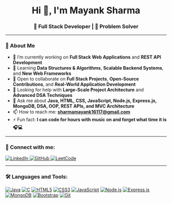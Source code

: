 <h1 align="center">Hi 👋, I'm Mayank Sharma</h1>
<h3 align="center">🚀 Full Stack Developer | 🧠 Problem Solver</h3>

---

### 🌟 About Me  
- 🔭 I’m currently working on **Full Stack Web Applications** and **REST API Development**  
- 🌱 Learning **Data Structures & Algorithms**, **Scalable Backend Systems**, and **New Web Frameworks**  
- 👯 Open to collaborate on **Full Stack Projects**, **Open-Source Contributions**, and **Real-World Application Development**  
- 🤝 Looking for help with **Large-Scale Project Architecture** and **Advanced DSA Techniques**  
- 💬 Ask me about **Java, HTML, CSS, JavaScript, Node.js, Express.js, MongoDB, DSA, OOP, REST APIs, and MVC Architecture**  
- 📫 How to reach me: **[sharmamayank16117@gmail.com](mailto:sharmamayank16117@gmail.com)**  
- ⚡ Fun fact: **I can code for hours with music on and forget what time it is 🎧💻**  

---

### 🤝 Connect with me:
<p align="left">
  <a href="https://www.linkedin.com/in/mayank-sharma-89b071287" target="_blank">
    <img src="https://img.shields.io/badge/LinkedIn-0A66C2?logo=linkedin&logoColor=white" alt="LinkedIn"/>
  </a>
  <a href="https://github.com/mayanksharmagu" target="_blank">
    <img src="https://img.shields.io/badge/GitHub-181717?logo=github&logoColor=white" alt="GitHub"/>
  </a>
  <a href="https://leetcode.com/u/mayanksharma_05/" target="_blank">
    <img src="https://img.shields.io/badge/LeetCode-FFA116?logo=leetcode&logoColor=white" alt="LeetCode"/>
  </a>
</p>

---

### 🛠 Languages and Tools:
<p align="left">
  <a href="https://www.java.com" target="_blank"><img src="https://img.shields.io/badge/Java-ED8B00?logo=openjdk&logoColor=white" alt="Java"/></a>
  <a href="https://en.wikipedia.org/wiki/C_(programming_language)" target="_blank"><img src="https://img.shields.io/badge/C-00599C?logo=c&logoColor=white" alt="C"/></a>
  <a href="https://developer.mozilla.org/en-US/docs/Web/HTML" target="_blank"><img src="https://img.shields.io/badge/HTML5-E34F26?logo=html5&logoColor=white" alt="HTML5"/></a>
  <a href="https://developer.mozilla.org/en-US/docs/Web/CSS" target="_blank"><img src="https://img.shields.io/badge/CSS3-1572B6?logo=css3&logoColor=white" alt="CSS3"/></a>
  <a href="https://developer.mozilla.org/en-US/docs/Web/JavaScript" target="_blank"><img src="https://img.shields.io/badge/JavaScript-F7DF1E?logo=javascript&logoColor=black" alt="JavaScript"/></a>
  <a href="https://nodejs.org" target="_blank"><img src="https://img.shields.io/badge/Node.js-339933?logo=node.js&logoColor=white" alt="Node.js"/></a>
  <a href="https://expressjs.com" target="_blank"><img src="https://img.shields.io/badge/Express.js-000000?logo=express&logoColor=white" alt="Express.js"/></a>
  <a href="https://www.mongodb.com" target="_blank"><img src="https://img.shields.io/badge/MongoDB-47A248?logo=mongodb&logoColor=white" alt="MongoDB"/></a>
  <a href="https://getbootstrap.com" target="_blank"><img src="https://img.shields.io/badge/Bootstrap-7952B3?logo=bootstrap&logoColor=white" alt="Bootstrap"/></a>
  <a href="https://git-scm.com" target="_blank"><img src="https://img.shields.io/badge/Git-F05032?logo=git&logoColor=white" alt="Git"/></a>
  <a href="https://github.com" target="_blank"><img src="https://img.shields.io/badge/GitHub-_
